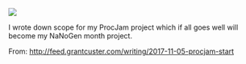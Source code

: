 ![](https://db-feed.s3.amazonaws.com/legacy/Screen_Shot_2017_11_05_at_11_23_12_AM-1509899057813.png)

I wrote down scope for my ProcJam project which if all goes well will become my NaNoGen month project.

From: http://feed.grantcuster.com/writing/2017-11-05-procjam-start